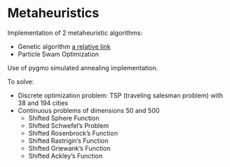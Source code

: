# Metaheuristics 
 
Implementation of 2 metaheuristic algorithms:
- Genetic algorithm [a relative link](GA/README.md)
- Particle Swam Optimization

Use of pygmo simulated annealing implementation.

To solve:
- Discrete optimization problem: TSP (traveling salesman problem) with 38 and 194 cities
- Continuous problems of dimensions 50 and 500
  - Shifted Sphere Function
  - Shifted Schwefel’s Problem 
  - Shifted Rosenbrock’s Function 
  - Shifted Rastrigin’s Function 
  - Shifted Griewank’s Function
  - Shifted Ackley’s Function 

